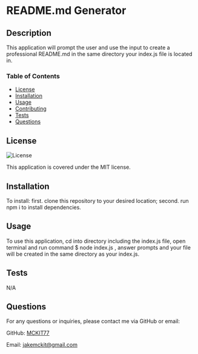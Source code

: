 # README.md Generator

## Description
This application will prompt the user and use the input to create a professional README.md in the same directory your index.js file is located in.

### Table of Contents
- [License](#license)
- [Installation](#installation)
- [Usage](#usage)
- [Contributing](#contributing)
- [Tests](#tests)
- [Questions](#questions)

## License
![License](https://img.shields.io/badge/License-MIT-brightgreen)

This application is covered under the MIT license.

## Installation
To install: first. clone this repository to your desired location; second. run npm i to install dependencies.

## Usage
To use this application, cd into directory including the index.js file, open terminal and run command $ node index.js , answer prompts and your file will be created in the same directory as your index.js.



## Tests

N/A



## Questions
For any questions or inquiries, please contact me via GitHub or email:

GitHub: [MCKIT77](https://github.com/MCKIT77)

Email: jakemckit@gmail.com
